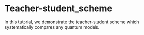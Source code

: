 # Teacher-student_scheme
In this tutorial, we demonstrate the teacher-student scheme which systematically compares any quantum models.
